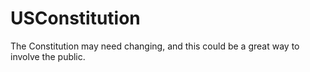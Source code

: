# USConstitution
The Constitution may need changing, and this could be a great way to involve the public.
